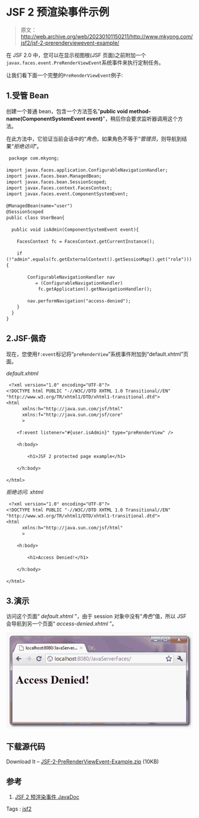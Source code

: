 # JSF 2 预渲染事件示例

> 原文：<http://web.archive.org/web/20230101150211/http://www.mkyong.com/jsf2/jsf-2-prerenderviewevent-example/>

在 JSF 2.0 中，您可以在显示视图根(JSF 页面)之前附加一个`javax.faces.event.PreRenderViewEvent`系统事件来执行定制任务。

让我们看下面一个完整的`PreRenderViewEvent`例子:

## 1.受管 Bean

创建一个普通 bean，包含一个方法签名"**public void method-name(ComponentSystemEvent event)**"，稍后你会要求监听器调用这个方法。

在此方法中，它验证当前会话中的“*角色*，如果角色不等于“*管理员*，则导航到结果“*拒绝访问*”。

```
 package com.mkyong;

import javax.faces.application.ConfigurableNavigationHandler;
import javax.faces.bean.ManagedBean;
import javax.faces.bean.SessionScoped;
import javax.faces.context.FacesContext;
import javax.faces.event.ComponentSystemEvent;

@ManagedBean(name="user")
@SessionScoped
public class UserBean{

  public void isAdmin(ComponentSystemEvent event){

	FacesContext fc = FacesContext.getCurrentInstance();

	if (!"admin".equals(fc.getExternalContext().getSessionMap().get("role"))){

		ConfigurableNavigationHandler nav 
		   = (ConfigurableNavigationHandler) 
			fc.getApplication().getNavigationHandler();

		nav.performNavigation("access-denied");
	}		
  }	
} 
```

## 2.JSF·佩奇

现在，您使用`f:event`标记将“`preRenderView`”系统事件附加到“default.xhtml”页面。

*default.xhtml*

```
 <?xml version="1.0" encoding="UTF-8"?>
<!DOCTYPE html PUBLIC "-//W3C//DTD XHTML 1.0 Transitional//EN" 
"http://www.w3.org/TR/xhtml1/DTD/xhtml1-transitional.dtd">
<html    
      xmlns:h="http://java.sun.com/jsf/html"
      xmlns:f="http://java.sun.com/jsf/core"
      >

 	<f:event listener="#{user.isAdmin}" type="preRenderView" />

	<h:body>

	    <h1>JSF 2 protected page example</h1>

	</h:body>

</html> 
```

*拒绝访问. xhtml*

```
 <?xml version="1.0" encoding="UTF-8"?>
<!DOCTYPE html PUBLIC "-//W3C//DTD XHTML 1.0 Transitional//EN" 
"http://www.w3.org/TR/xhtml1/DTD/xhtml1-transitional.dtd">
<html    
      xmlns:h="http://java.sun.com/jsf/html"
      >

    <h:body>

    	<h1>Access Denied!</h1>

    </h:body>

</html> 
```

## 3.演示

访问这个页面“ *default.xhtml* ”，由于 session 对象中没有“*角色*”值，所以 JSF 会导航到另一个页面“ *access-denied.xhtml* ”。

![jsf2-PreRenderViewEvent-example](img/3b03c580ff5be50785571e1d64f4f5c8.png "jsf2-PreRenderViewEvent-example")

## 下载源代码

Download It – [JSF-2-PreRenderViewEvent-Example.zip](http://web.archive.org/web/20210514070448/http://www.mkyong.com/wp-content/uploads/2010/11/JSF-2-PreRenderViewEvent-Example.zip) (10KB)

## 参考

1.  [JSF 2 预渲染事件 JavaDoc](http://web.archive.org/web/20210514070448/https://javaserverfaces.dev.java.net/nonav/docs/2.0/javadocs/javax/faces/event/PreRenderViewEvent.html)

Tags : [jsf2](http://web.archive.org/web/20210514070448/https://mkyong.com/tag/jsf2/)<input type="hidden" id="mkyong-current-postId" value="7682">